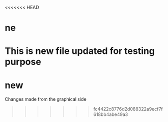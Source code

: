 <<<<<<< HEAD
# ne

This is new file updated for testing purpose
=======
# new
Changes made from the graphical side
>>>>>>> fc4422c8776d2d088322a9ecf7f618bb4abe49a3
